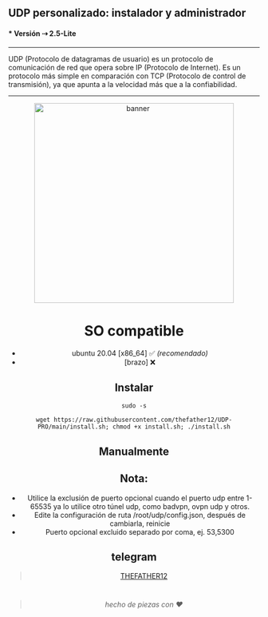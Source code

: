 ## UDP personalizado: instalador y administrador
#### * Versión ⇢ 2.5-Lite
---
UDP (Protocolo de datagramas de usuario) es un protocolo de comunicación de red que opera sobre IP (Protocolo de Internet). Es un protocolo más simple en comparación con TCP (Protocolo de control de transmisión), ya que apunta a la velocidad más que a la confiabilidad.


---
<center><img src="https://raw.githubusercontent.com/prjkt-nv404/UDP-Custom-Installer-Manager/main/bin/banner.jpg" alt="banner" width="400"/> </centro>

# SO compatible
- ubuntu 20.04 [x86_64] ✅ _(recomendado)_
- [brazo] ❌

## Instalar
```
sudo -s
``` 
```
wget https://raw.githubusercontent.com/thefather12/UDP-PRO/main/install.sh; chmod +x install.sh; ./install.sh
```


## Manualmente

## Nota:
 * Utilice la exclusión de puerto opcional cuando el puerto udp entre 1-65535 ya lo utilice otro túnel udp, como badvpn, ovpn udp y otros.
 * Edite la configuración de ruta /root/udp/config.json, después de cambiarla, reinicie
 * Puerto opcional excluido separado por coma, ej. 53,5300

## telegram
 > [THEFATHER12](https://t.me/THEFATHER12)

#
  > _hecho de piezas con ❤️_
#
